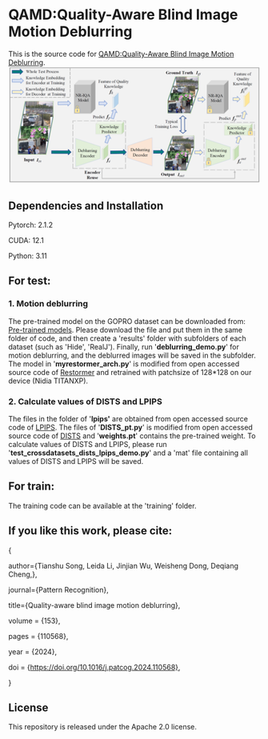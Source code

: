 # QAMD:Quality-Aware Blind Image Motion Deblurring
This is the source code for [QAMD:Quality-Aware Blind Image Motion Deblurring](https://www.sciencedirect.com/science/article/abs/pii/S0031320324003194).![KG-IQA Framework](https://github.com/esnthere/QAMD/blob/main/framework.png)

## Dependencies and Installation
Pytorch: 2.1.2

CUDA: 12.1

Python: 3.11


## For test:
### 1. Motion deblurring 
   The pre-trained model on the GOPRO dataset can be downloaded from: [Pre-trained models](https://pan.baidu.com/s/1KKebBvVjiMSE4H7G0oZcNw?pwd=r1oh). Please download the file and put them in the same folder of code, and then create a 'results' folder with subfolders of each dataset (such as 'Hide', 'RealJ'). Finally, run '**deblurring_demo.py**' for motion deblurring, and the deblurred images will be saved in the subfolder. The model in '**myrestormer_arch.py**' is modified from open accessed source code of [Restormer](https://github.com/swz30/Restormer) and retrained with patchsize of 128*128 on our device (Nidia TITANXP).
   
### 2. Calculate values of DISTS and LPIPS  
   The files in the folder of '**lpips'** are obtained from open accessed source code of [LPIPS](https://github.com/richzhang/PerceptualSimilarity).   The files of '**DISTS_pt.py**' is modified from  open accessed source code of [DISTS](https://github.com/dingkeyan93/DISTS) and '**weights.pt**' contains the pre-trained weight. To calculate values of DISTS and LPIPS, please run  '**test_crossdatasets_dists_lpips_demo.py**' and a 'mat' file containing all values of DISTS and LPIPS will be saved.
   
  
   
   
## For train:  
The training code can be available at the 'training' folder.


## If you like this work, please cite:

{

  author={Tianshu Song, Leida Li, Jinjian Wu, Weisheng Dong, Deqiang Cheng,},
  
  journal={Pattern Recognition}, 
  
  title={Quality-aware blind image motion deblurring}, 
  
  volume = {153},
 
  pages = {110568},

  year = {2024},

  doi = {https://doi.org/10.1016/j.patcog.2024.110568},
  
}

  
## License
This repository is released under the Apache 2.0 license. 

